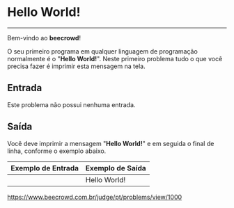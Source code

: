 # Hello World!

---

Bem-vindo ao **beecrowd**!

O seu primeiro programa em qualquer linguagem de programação normalmente é o "**Hello World!**". Neste primeiro problema tudo o que você precisa fazer é imprimir esta mensagem na tela.

## Entrada

Este problema não possui nenhuma entrada.

## Saída

Você deve imprimir a mensagem "**Hello World!**" e em seguida o final de linha, conforme o exemplo abaixo.

| Exemplo de Entrada | Exemplo de Saída |
| ------------------ | ---------------- |
|                    | Hello World!     |

https://www.beecrowd.com.br/judge/pt/problems/view/1000


